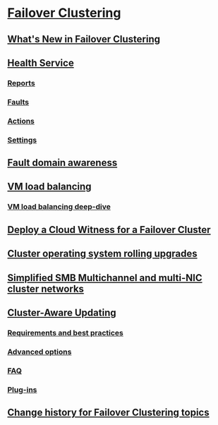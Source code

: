# [Failover Clustering](failover-clustering-overview.md)
## [What's New in Failover Clustering](whats-new-in-failover-clustering.md)
## [Health Service](health-service-overview.md)
### [Reports](health-service-reports.md)
### [Faults](health-service-faults.md)
### [Actions](health-service-actions.md)
### [Settings](health-service-settings.md)
## [Fault domain awareness](fault-domains.md)
## [VM load balancing](vm-load-balancing-overview.md)
### [VM load balancing deep-dive](vm-load-balancing-deep-dive.md)
## [Deploy a Cloud Witness for a Failover Cluster](deploy-cloud-witness.md)
## [Cluster operating system rolling upgrades](cluster-operating-system-rolling-upgrade.md)
## [Simplified SMB Multichannel and multi-NIC cluster networks](smb-multichannel.md)
## [Cluster-Aware Updating](cluster-aware-updating.md)
### [Requirements and best practices](cluster-aware-updating-requirements.md)
### [Advanced options](cluster-aware-updating-options.md)
### [FAQ](cluster-aware-updating-faq.md)
### [Plug-ins](cluster-aware-updating-plug-ins.md)
## [Change history for Failover Clustering topics](clustering-change-history.md)